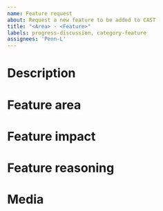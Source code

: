 ```yaml
---
name: Feature request
about: Request a new feature to be added to CAST
title: "<Area> - <Feature>"
labels: progress-discussion, category-feature
assignees: 'Penn-L'
---
```


# Description
<!-- A clear and concise explanation of what is to be added -->

# Feature area
<!--what areas of CAST should the feature affect. Which UI elements, which fire mission types, which outputs, etc. -->

# Feature impact
<!--Functionally what should the new feature do and affect, what elements are affected, what should the outcome of the feature be, etc. -->

# Feature reasoning
<!--Why should the new feature be added, what does it add to CAST? -->

# Media
<!--Images relating to the feature to help with formatting and make additions clear  -->
